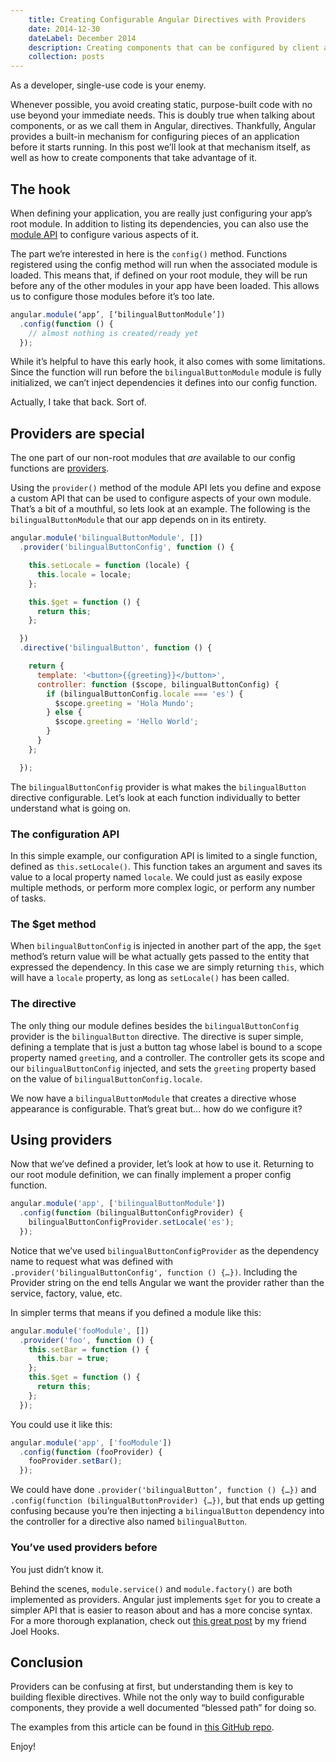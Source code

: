 ```yaml
---
	title: Creating Configurable Angular Directives with Providers
	date: 2014-12-30
	dateLabel: December 2014
	description: Creating components that can be configured by client applications is easy with the right tools
	collection: posts
---
```


As a developer, single-use code is your enemy.

Whenever possible, you avoid creating static, purpose-built code with no use beyond your immediate needs. This is doubly true when talking about components, or as we call them in Angular, directives. Thankfully, Angular provides a built-in mechanism for configuring pieces of an application before it starts running. In this post we’ll look at that mechanism itself, as well as how to create components that take advantage of it.

## The hook

When defining your application, you are really just configuring your app’s root module. In addition to listing its dependencies, you can also use the [module API](https://docs.angularjs.org/api/ng/type/angular.Module) to configure various aspects of it.

The part we’re interested in here is the `config()` method. Functions registered using the config method will run when the associated module is loaded. This means that, if defined on your root module, they will be run before any of the other modules in your app have been loaded. This allows us to configure those modules before it’s too late.

```javascript
angular.module(‘app’, [‘bilingualButtonModule’])
  .config(function () {
    // almost nothing is created/ready yet
  });
```

While it’s helpful to have this early hook, it also comes with some limitations. Since the function will run before the `bilingualButtonModule` module is fully initialized, we can’t inject dependencies it defines into our config function.

Actually, I take that back. Sort of.

## Providers are special

The one part of our non-root modules that _are_ available to our config functions are [providers](https://docs.angularjs.org/guide/providers#provider-recipe).

Using the `provider()` method of the module API lets you define and expose a custom API that can be used to configure aspects of your own module. That’s a bit of a mouthful, so lets look at an example. The following is the `bilingualButtonModule` that our app depends on in its entirety.

```javascript
angular.module('bilingualButtonModule', [])
  .provider('bilingualButtonConfig', function () {

    this.setLocale = function (locale) {
      this.locale = locale;
    };

    this.$get = function () {
      return this;
    };

  })
  .directive('bilingualButton', function () {

    return {
      template: '<button>{{greeting}}</button>',
      controller: function ($scope, bilingualButtonConfig) {
        if (bilingualButtonConfig.locale === 'es') {
          $scope.greeting = 'Hola Mundo';
        } else {
          $scope.greeting = 'Hello World';
        }
      }
    };

  });
```

The `bilingualButtonConfig` provider is what makes the `bilingualButton` directive configurable. Let’s look at each function individually to better understand what is going on.

### The configuration API

In this simple example, our configuration API is limited to a single function, defined as `this.setLocale()`. This function takes an argument and saves its value to a local property named `locale`. We could just as easily expose multiple methods, or perform more complex logic, or perform any number of tasks.

### The $get method

When `bilingualButtonConfig` is injected in another part of the app, the `$get` method’s return value will be what actually gets passed to the entity that expressed the dependency. In this case we are simply returning `this`, which will have a `locale` property, as long as `setLocale()` has been called.

### The directive

The only thing our module defines besides the `bilingualButtonConfig` provider is the `bilingualButton` directive. The directive is super simple, defining a template that is just a button tag whose label is bound to a scope property named `greeting`, and a controller. The controller gets its scope and our `bilingualButtonConfig` injected, and sets the `greeting` property based on the value of `bilingualButtonConfig.locale`.

We now have a `bilingualButtonModule` that creates a directive whose appearance is configurable. That’s great but… how do we configure it?

## Using providers

Now that we’ve defined a provider, let’s look at how to use it. Returning to our root module definition, we can finally implement a proper config function.

```javascript
angular.module('app', ['bilingualButtonModule'])
  .config(function (bilingualButtonConfigProvider) {
    bilingualButtonConfigProvider.setLocale('es');
  });
```

Notice that we’ve used `bilingualButtonConfigProvider` as the dependency name to request what was defined with `.provider('bilingualButtonConfig', function () {…})`. Including the Provider string on the end tells Angular we want the provider rather than the service, factory, value, etc.

In simpler terms that means if you defined a module like this:

```javascript
angular.module('fooModule', [])
  .provider('foo', function () {
    this.setBar = function () {
      this.bar = true;
    };
    this.$get = function () {
      return this;
    };
  });
```

You could use it like this:

```javascript
angular.module('app', ['fooModule'])
  .config(function (fooProvider) {
    fooProvider.setBar();
  });
```

We could have done `.provider('bilingualButton’, function () {…})` and `.config(function (bilingualButtonProvider) {…})`, but that ends up getting confusing because you’re then injecting a `bilingualButton` dependency into the controller for a directive also named `bilingualButton`.

### You’ve used providers before

You just didn’t know it.

Behind the scenes, `module.service()` and `module.factory()` are both implemented as providers. Angular just implements `$get` for you to create a simpler API that is easier to reason about and has a more concise syntax. For a more thorough explanation, check out [this great post](http://joelhooks.com/blog/2013/08/18/configuring-dependency-injection-in-angularjs/) by my friend Joel Hooks.

## Conclusion

Providers can be confusing at first, but understanding them is key to building flexible directives. While not the only way to build configurable components, they provide a well documented “blessed path” for doing so.

The examples from this article can be found in [this GitHub repo](https://github.com/bclinkinbeard/demo-directives-with-providers).

Enjoy!
